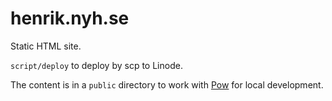 # henrik.nyh.se

Static HTML site.

`script/deploy` to deploy by scp to Linode.

The content is in a `public` directory to work with [Pow](http://pow.cx) for local development.
